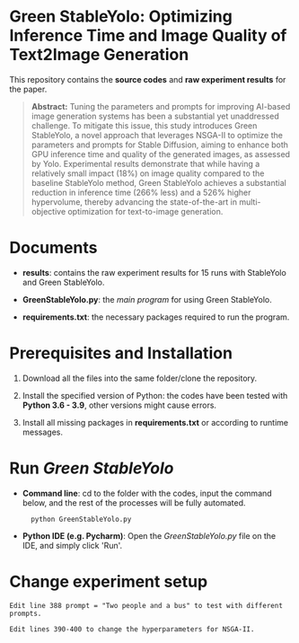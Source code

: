 # Green StableYolo: Optimizing Inference Time and Image Quality of Text2Image Generation

This repository contains the **source codes** and **raw experiment results** for the paper.

>**Abstract:** Tuning the parameters and prompts for improving AI-based image generation systems has been a substantial yet unaddressed challenge. To mitigate this issue, this study introduces Green StableYolo, a novel approach that leverages NSGA-II to optimize the parameters and prompts for Stable Diffusion, aiming to enhance both GPU inference time and quality of the generated images, as assessed by Yolo. Experimental results demonstrate that while having a relatively small impact (18%) on image quality compared to the baseline StableYolo method, Green StableYolo achieves a substantial reduction in inference time (266% less) and a 526% higher hypervolume, thereby advancing the state-of-the-art in multi-objective optimization for text-to-image generation.

# Documents
- **results**:
contains the raw experiment results for 15 runs with StableYolo and Green StableYolo.

- **GreenStableYolo.py**: 
the *main program* for using Green StableYolo.

- **requirements.txt**:
the necessary packages required to run the program.

# Prerequisites and Installation
1. Download all the files into the same folder/clone the repository.

2. Install the specified version of Python:
the codes have been tested with **Python 3.6 - 3.9**, other versions might cause errors.

3. Install all missing packages in **requirements.txt** or according to runtime messages.

# Run *Green StableYolo*

- **Command line**: cd to the folder with the codes, input the command below, and the rest of the processes will be fully automated.

        python GreenStableYolo.py
        
- **Python IDE (e.g. Pycharm)**: Open the *GreenStableYolo.py* file on the IDE, and simply click 'Run'.

# Change experiment setup

    Edit line 388 prompt = "Two people and a bus" to test with different prompts.

    Edit lines 390-400 to change the hyperparameters for NSGA-II.